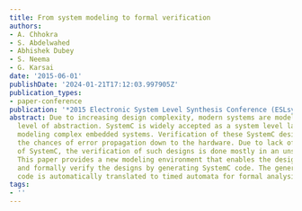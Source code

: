 ```yaml
---
title: From system modeling to formal verification
authors:
- A. Chhokra
- S. Abdelwahed
- Abhishek Dubey
- S. Neema
- G. Karsai
date: '2015-06-01'
publishDate: '2024-01-21T17:12:03.997905Z'
publication_types:
- paper-conference
publication: '*2015 Electronic System Level Synthesis Conference (ESLsyn)*'
abstract: Due to increasing design complexity, modern systems are modeled at a high
  level of abstraction. SystemC is widely accepted as a system level language for
  modeling complex embedded systems. Verification of these SystemC designs nullifies
  the chances of error propagation down to the hardware. Due to lack of formal semantics
  of SystemC, the verification of such designs is done mostly in an unsystematic manner.
  This paper provides a new modeling environment that enables the designer to simulate
  and formally verify the designs by generating SystemC code. The generated SystemC
  code is automatically translated to timed automata for formal analysis.
tags:
- ''
---
```

